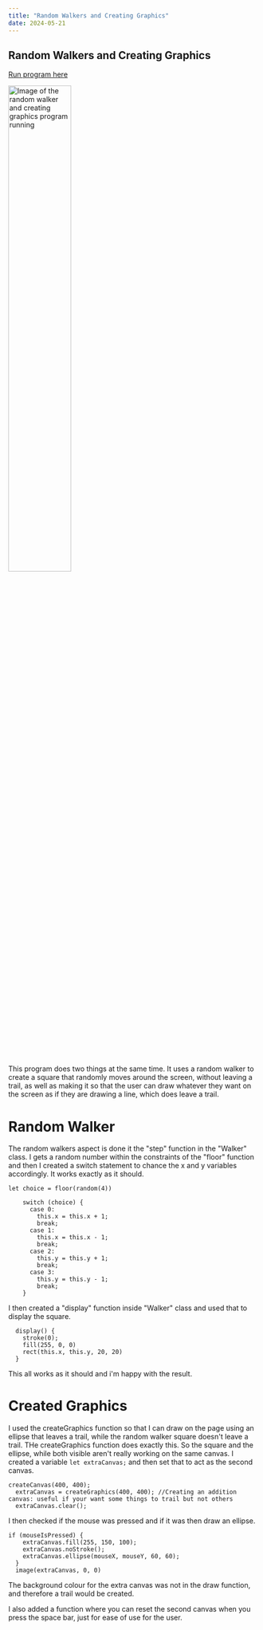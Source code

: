 ```yaml
---
title: "Random Walkers and Creating Graphics"
date: 2024-05-21
---
```


## Random Walkers and Creating Graphics

[Run program here](/skills-github-pages//All%20Projects/Classwork/Random%20Walker%20and%20Creating%20Graphics/index.html)

<img src="/skills-github-pages/Images/Creating Graphics and Random Walker image.png" alt="Image of the random walker and creating graphics program running" width="50%">

This program does two things at the same time. It uses a random walker to create a square that randomly moves around the screen, without leaving a trail, as well as making it so that the user can draw whatever they want on the screen as if they are drawing a line, which does leave a trail. 

# Random Walker

The random walkers aspect is done it the "step" function in the "Walker" class. I gets a random number within the constraints of the "floor" function and then I created a switch statement to chance the x and y variables accordingly. It works exactly as it should.

```
let choice = floor(random(4))

    switch (choice) {
      case 0:
        this.x = this.x + 1;
        break;
      case 1:
        this.x = this.x - 1;
        break;
      case 2:
        this.y = this.y + 1;
        break;
      case 3:
        this.y = this.y - 1;
        break;
    }
```

I then created a "display" function inside "Walker" class and used that to display the square.

```
  display() {
    stroke(0);
    fill(255, 0, 0)
    rect(this.x, this.y, 20, 20)
  }
```
This all works as it should and i'm happy with the result. 


# Created Graphics

I used the createGraphics function so that I can draw on the page using an ellipse that leaves a trail, while the random walker square doesn't leave a trail. THe createGraphics function does exactly this. So the square and the ellipse, while both visible aren't really working on the same canvas. I created a variable `let extraCanvas;` and then set that to act as the second canvas. 

```
createCanvas(400, 400);
  extraCanvas = createGraphics(400, 400); //Creating an addition canvas: useful if your want some things to trail but not others
  extraCanvas.clear();
```

I then checked if the mouse was pressed and if it was then draw an ellipse. 
```
if (mouseIsPressed) {
    extraCanvas.fill(255, 150, 100);
    extraCanvas.noStroke();
    extraCanvas.ellipse(mouseX, mouseY, 60, 60);
  }
  image(extraCanvas, 0, 0)
```
The background colour for the extra canvas was not in the draw function, and therefore a trail would be created.

I also added a function where you can reset the second canvas when you press the space bar, just for ease of use for the user.
